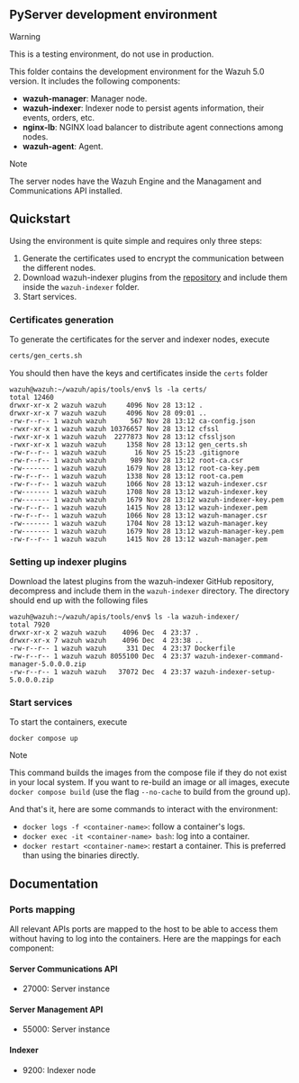 ## PyServer development environment

> [!Warning]
> This is a testing environment, do not use in production.

This folder contains the development environment for the Wazuh 5.0 version. It includes the following components:

- **wazuh-manager**: Manager node.
- **wazuh-indexer**: Indexer node to persist agents information, their events, orders, etc.
- **nginx-lb**: NGINX load balancer to distribute agent connections among nodes.
- **wazuh-agent**: Agent.

> [!Note]
> The server nodes have the Wazuh Engine and the Managament and Communications API installed.

## Quickstart

Using the environment is quite simple and requires only three steps:

1. Generate the certificates used to encrypt the communication between the different nodes.
2. Download wazuh-indexer plugins from the [repository](https://github.com/wazuh/wazuh-indexer/actions/workflows/build.yml) and include them inside the `wazuh-indexer` folder.
3. Start services.

### Certificates generation

To generate the certificates for the server and indexer nodes, execute

```bash
certs/gen_certs.sh
```

You should then have the keys and certificates inside the `certs` folder

```console
wazuh@wazuh:~/wazuh/apis/tools/env$ ls -la certs/
total 12460
drwxr-xr-x 2 wazuh wazuh     4096 Nov 28 13:12 .
drwxr-xr-x 7 wazuh wazuh     4096 Nov 28 09:01 ..
-rw-r--r-- 1 wazuh wazuh      567 Nov 28 13:12 ca-config.json
-rwxr-xr-x 1 wazuh wazuh 10376657 Nov 28 13:12 cfssl
-rwxr-xr-x 1 wazuh wazuh  2277873 Nov 28 13:12 cfssljson
-rwxr-xr-x 1 wazuh wazuh     1358 Nov 28 13:12 gen_certs.sh
-rw-r--r-- 1 wazuh wazuh       16 Nov 25 15:23 .gitignore
-rw-r--r-- 1 wazuh wazuh      989 Nov 28 13:12 root-ca.csr
-rw------- 1 wazuh wazuh     1679 Nov 28 13:12 root-ca-key.pem
-rw-r--r-- 1 wazuh wazuh     1338 Nov 28 13:12 root-ca.pem
-rw-r--r-- 1 wazuh wazuh     1066 Nov 28 13:12 wazuh-indexer.csr
-rw------- 1 wazuh wazuh     1708 Nov 28 13:12 wazuh-indexer.key
-rw------- 1 wazuh wazuh     1679 Nov 28 13:12 wazuh-indexer-key.pem
-rw-r--r-- 1 wazuh wazuh     1415 Nov 28 13:12 wazuh-indexer.pem
-rw-r--r-- 1 wazuh wazuh     1066 Nov 28 13:12 wazuh-manager.csr
-rw------- 1 wazuh wazuh     1704 Nov 28 13:12 wazuh-manager.key
-rw------- 1 wazuh wazuh     1679 Nov 28 13:12 wazuh-manager-key.pem
-rw-r--r-- 1 wazuh wazuh     1415 Nov 28 13:12 wazuh-manager.pem
```

### Setting up indexer plugins

Download the latest plugins from the wazuh-indexer GitHub repository, decompress and include them in the `wazuh-indexer` directory. The directory should end up with the following files

```console
wazuh@wazuh:~/wazuh/apis/tools/env$ ls -la wazuh-indexer/
total 7920
drwxr-xr-x 2 wazuh wazuh    4096 Dec  4 23:37 .
drwxr-xr-x 7 wazuh wazuh    4096 Dec  4 23:38 ..
-rw-r--r-- 1 wazuh wazuh     331 Dec  4 23:37 Dockerfile
-rw-r--r-- 1 wazuh wazuh 8055100 Dec  4 23:37 wazuh-indexer-command-manager-5.0.0.0.zip
-rw-r--r-- 1 wazuh wazuh   37072 Dec  4 23:37 wazuh-indexer-setup-5.0.0.0.zip
```

### Start services

To start the containers, execute

```console
docker compose up
```

> [!Note]
> This command builds the images from the compose file if they do not exist in your local system. If you want to 
> re-build an image or all images, execute `docker compose build` (use the flag `--no-cache` to build from the ground 
> up).

And that's it, here are some commands to interact with the environment:

- `docker logs -f <container-name>`: follow a container's logs.
- `docker exec -it <container-name> bash`: log into a container.
- `docker restart <container-name>`: restart a container. This is preferred than using the binaries directly.

## Documentation

### Ports mapping

All relevant APIs ports are mapped to the host to be able to access them without having to log into the containers.
Here are the mappings for each component:

#### Server Communications API

- 27000: Server instance

#### Server Management API

- 55000: Server instance

#### Indexer

- 9200: Indexer node
